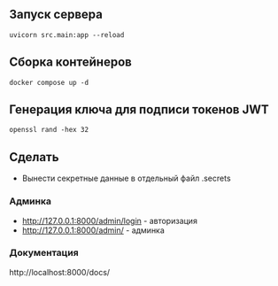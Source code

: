 ## Запуск сервера
```
uvicorn src.main:app --reload 
```

## Сборка контейнеров
```
docker compose up -d
```

## Генерация ключа для подписи токенов JWT
```
openssl rand -hex 32

```

## Сделать
- Вынести секретные данные в отдельный файл .secrets


### Админка
- http://127.0.0.1:8000/admin/login - авторизация
- http://127.0.0.1:8000/admin/ - админка

### Документация
http://localhost:8000/docs/